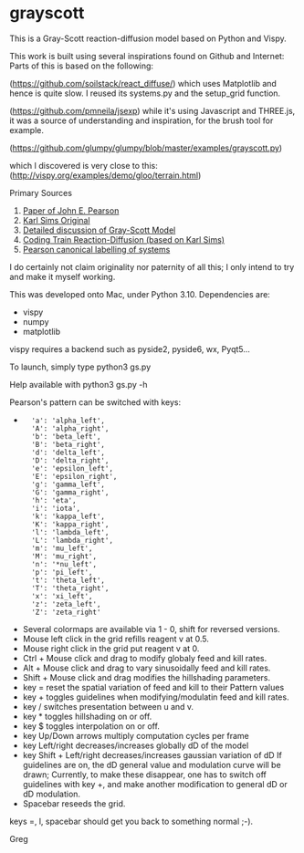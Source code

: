 # grayscott


This is a Gray-Scott reaction-diffusion model based on Python and Vispy.

This work is built using several inspirations found on Github and Internet:
Parts of this is based on the following:

(https://github.com/soilstack/react_diffuse/)
which uses Matplotlib and hence is quite slow.
I reused its systems.py and the setup_grid function.

(https://github.com/pmneila/jsexp)
while it's using Javascript and THREE.js, it was a source of understanding
and inspiration, for the brush tool for example.

(https://github.com/glumpy/glumpy/blob/master/examples/grayscott.py)

which I discovered is very close to this:
(http://vispy.org/examples/demo/gloo/terrain.html)

Primary Sources
1. [Paper of John E. Pearson](https://arxiv.org/pdf/patt-sol/9304003.pdf)
1. [Karl Sims Original](http://karlsims.com/rd.html)
1. [Detailed discussion of Gray-Scott Model](http://mrob.com/pub/comp/xmorphia/)
1. [Coding Train Reaction-Diffusion (based on Karl Sims)](https://www.youtube.com/watch?v=BV9ny785UNc&t=2100s)
1. [Pearson canonical labelling of systems](https://arxiv.org/abs/patt-sol/9304003)

I do certainly not claim originality nor paternity of all this; I only intend to
try and make it myself working.

This was developed onto Mac, under Python 3.10.
Dependencies are:
- vispy
- numpy
- matplotlib

vispy requires a backend such as pyside2, pyside6, wx, Pyqt5...

To launch, simply type python3 gs.py

Help available with python3 gs.py -h

Pearson's pattern can be switched with keys:
-       'a': 'alpha_left',
        'A': 'alpha_right',
        'b': 'beta_left',
        'B': 'beta_right',
        'd': 'delta_left',
        'D': 'delta_right',
        'e': 'epsilon_left',
        'E': 'epsilon_right',
        'g': 'gamma_left',
        'G': 'gamma_right',
        'h': 'eta',
        'i': 'iota',
        'k': 'kappa_left',
        'K': 'kappa_right',
        'l': 'lambda_left',
        'L': 'lambda_right',
        'm': 'mu_left',
        'M': 'mu_right',
        'n': '*nu_left',
        'p': 'pi_left',
        't': 'theta_left',
        'T': 'theta_right',
        'x': 'xi_left',
        'z': 'zeta_left',
        'Z': 'zeta_right'
- Several colormaps are available via 1 - 0, shift for reversed versions.
- Mouse left click in the grid refills reagent v at 0.5.
- Mouse right click in the grid put reagent v at 0.
- Ctrl + Mouse click and drag to modify globaly feed and kill rates.
- Alt + Mouse click and drag to vary sinusoidally feed and kill rates.
- Shift + Mouse click and drag modifies the hillshading parameters.
- key = reset the spatial variation of feed and kill to their Pattern values
- key + toggles guidelines when modifying/modulatin feed and kill rates.
- key / switches presentation between u and v.
- key * toggles hillshading on or off.
- key $ toggles interpolation on or off.
- key Up/Down arrows multiply computation cycles per frame
- key Left/right decreases/increases globally dD of the model
- key Shift + Left/right decreases/increases gaussian variation of dD
        If guidelines are on, the dD general value and modulation curve will be drawn;
        Currently, to make these disappear, one has to switch off guidelines with
        key +, and make another modification to general dD or dD modulation.
- Spacebar reseeds the grid.

keys =, l, spacebar should get you back to something normal ;-).

Greg
